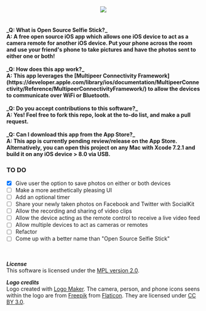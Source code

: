 <div align="center"><img src="http://i.imgur.com/gbbeJFH.png"/><br><br></div><h4>_Q: What is Open Source Selfie Stick?_<br>A: A free open source iOS app which allows one iOS device to act as a camera remote for another iOS device. Put your phone across the room and use your friend's phone to take pictures and have the photos sent to either one or both!<br><br>_Q: How does this app work?_<br>A: This app leverages the [Multipeer Connectivity Framework](https://developer.apple.com/library/ios/documentation/MultipeerConnectivity/Reference/MultipeerConnectivityFramework/) to allow the devices to communicate over WiFi or Bluetooth.<br><br>_Q: Do you accept contributions to this software?_<br>A: Yes! Feel free to fork this repo, look at the to-do list, and make a pull request.<br><br>_Q: Can I download this app from the App Store?_<br>A: This app is currently pending review/release on the App Store. Alternatively, you can open this project on any Mac with Xcode 7.2.1 and build it on any iOS device > 8.0 via USB.

### TO DO
- [x] Give user the option to save photos on either or both devices
- [ ] Make a more aesthetically pleasing UI
- [ ] Add an optional timer
- [ ] Share your newly taken photos on Facebook and Twitter with SocialKit
- [ ] Allow the recording and sharing of video clips
- [ ] Allow the device acting as the remote control to receive a live video feed
- [ ] Allow multiple devices to act as cameras or remotes
- [ ] Refactor
- [ ] Come up with a better name than "Open Source Selfie Stick"

<br><br>
__*License*__<br>
This software is licensed under the [MPL version 2.0](http://mozilla.org/MPL/2.0/).<br>

__*Logo credits*__<br>
Logo created with <a href="http://logomakr.com" title="Logo Maker">Logo Maker</a>. The camera, person, and phone icons seens within the logo are from <a href="http://www.freepik.com/">Freepik</a> from <a href="http://www.flaticon.com/">Flaticon</a>. They are licensed under <a href="http://creativecommons.org/licenses/by/3.0/" title="Creative Commons BY 3.0">CC BY 3.0</a>.
